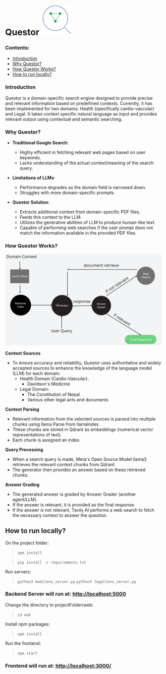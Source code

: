 # Questor ![Alt text](web/src/assets/logo.png) 

### Contents:
- [Introduction](https://github.com/supremex04/contextual-search?tab=readme-ov-file#introduction)
- [Why Questor?](https://github.com/supremex04/contextual-search?tab=readme-ov-file#why-questor)
- [How Questor Works?](https://github.com/supremex04/contextual-search?tab=readme-ov-file#how-questor-works)
- [How to run locally?](https://github.com/supremex04/contextual-search?tab=readme-ov-file#how-to-run-locally)

### Introduction
Questor is a domain-specific search engine designed to provide precise and relevant information based on predefined contexts. Currently, it has been implemented for two domains: Health (specifically cardio-vascular) and Legal. It takes context specific natural language as input and provides relevant output using contextual and semantic searching.

### Why Questor?
- **Traditional Google Search**:
  - Highly efficient in fetching relevant web pages based on user keywords.
  - Lacks understanding of the actual context/meaning of the search query.

- **Limitations of LLMs**:
  - Performance degrades as the domain field is narrowed down.
  - Struggles with more domain-specific prompts.

- **Questor Solution**:
  - Extracts additional context from domain-specific PDF files.
  - Feeds this context to the LLM.
  - Utilizes the generative abilities of LLM to produce human-like text.
  - Capable of performing web searches if the user prompt does not match the information available in the provided PDF files.




### How Questor Works?

![Alt text](web/src/assets/workflow.png)

**Context Sources**
- To ensure accuracy and reliability, Questor uses authoritative and widely accepted sources to enhance the knowledge of the language model (LLM) for each domain:
  - Health Domain (Cardio-Vascular):
    - Davidson's Medicine
  - Legal Domain:
    - The Constitution of Nepal
    - Various other legal acts and documents
 
**Context Parsing**
- Relevant information from the selected sources is parsed into multiple chunks using llama Parse from llamaIndex.
- These chunks are stored in Qdrant as embeddings (numerical vector representations of text).
- Each chunk is assigned an index.

**Query Processing**
- When a search query is made, Meta's Open Source Model llama3 retrieves the relevant context chunks from Qdrant.
- The generator then provides an answer based on these retrieved chunks.

**Answer Grading**
- The generated answer is graded by Answer Grader (another agent/LLM).
- If the answer is relevant, it is provided as the final response.
- If the answer is not relevant, Tavily AI performs a web search to fetch the necessary context to answer the question.



## How to run locally?

On the project folder:

> ``` npm install ```

> ```pip install -r requirements.txt```



Run servers:
> ```python3 medilens_server.py```
> ```python3 legallens_server.py```

### Backend Server will run at: [http://localhost:5000](http://localhost:5000)

Change the directory to projectFolder/web:
> ```cd web```

Install npm packages:
> ```npm install```

Run the frontend:
> ```npm start```


### Frontend will run at: [http://localhost:3000/](http://localhost:3000/)
